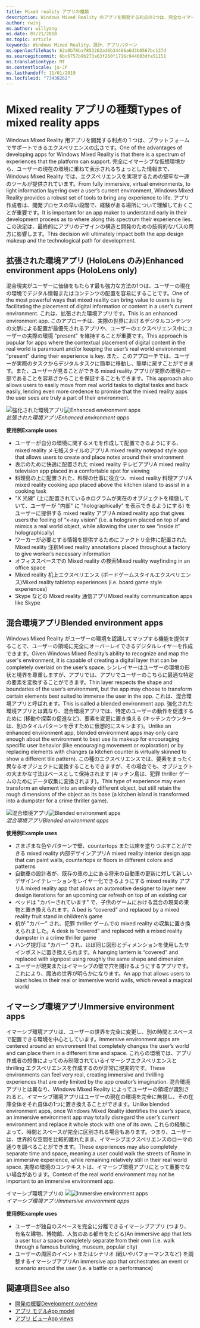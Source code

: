 ```yaml
---
title: Mixed reality アプリの種類
description: Windows Mixed Reality のアプリを開発する利点の1つは、完全なイマーシブ、仮想環境から、ユーザーの現在の環境を介して情報を重ねることができます。
author: rwinj
ms.author: willyang
ms.date: 03/21/2018
ms.topic: article
keywords: Windows Mixed Reality、設計、アプリパターン
ms.openlocfilehash: 62a0b76ba7853262a46b34466a6d3b0567bc137d
ms.sourcegitcommit: 6bc6757b9b273a63f260f1716c944603dfa51151
ms.translationtype: MT
ms.contentlocale: ja-JP
ms.lasthandoff: 11/01/2019
ms.locfileid: "73438262"
---
```

# <a name="types-of-mixed-reality-apps"></a><span data-ttu-id="9c089-104">Mixed reality アプリの種類</span><span class="sxs-lookup"><span data-stu-id="9c089-104">Types of mixed reality apps</span></span>

<span data-ttu-id="9c089-105">Windows Mixed Reality 用アプリを開発する利点の 1 つは、プラットフォームでサポートできるエクスペリエンスの広さです。</span><span class="sxs-lookup"><span data-stu-id="9c089-105">One of the advantages of developing apps for Windows Mixed Reality is that there is a spectrum of experiences that the platform can support.</span></span> <span data-ttu-id="9c089-106">完全にイマーシブな仮想環境から、ユーザーの現在の環境に重ねて表示されるちょっとした情報まで、Windows Mixed Reality では、エクスペリエンスを実現するための堅牢な一連のツールが提供されています。</span><span class="sxs-lookup"><span data-stu-id="9c089-106">From fully immersive, virtual environments, to light information layering over a user’s current environment, Windows Mixed Reality provides a robust set of tools to bring any experience to life.</span></span> <span data-ttu-id="9c089-107">アプリ作成者は、開発プロセスの早い段階で、経験がある場所について理解しておくことが重要です。</span><span class="sxs-lookup"><span data-stu-id="9c089-107">It is important for an app maker to understand early in their development process as to where along this spectrum their experience lies.</span></span> <span data-ttu-id="9c089-108">この決定は、最終的にアプリのデザインの構造と開発のための技術的なパスの両方に影響します。</span><span class="sxs-lookup"><span data-stu-id="9c089-108">This decision will ultimately impact both the app design makeup and the technological path for development.</span></span>

## <a name="enhanced-environment-apps-hololens-only"></a><span data-ttu-id="9c089-109">拡張された環境アプリ (HoloLens のみ)</span><span class="sxs-lookup"><span data-stu-id="9c089-109">Enhanced environment apps (HoloLens only)</span></span>

<span data-ttu-id="9c089-110">混合現実がユーザーに価値をもたらす最も強力な方法の1つは、ユーザーの現在の環境でデジタル情報またはコンテンツの配置を容易にすることです。</span><span class="sxs-lookup"><span data-stu-id="9c089-110">One of the most powerful ways that mixed reality can bring value to users is by facilitating the placement of digital information or content in a user’s current environment.</span></span> <span data-ttu-id="9c089-111">これは、拡張された環境アプリです。</span><span class="sxs-lookup"><span data-stu-id="9c089-111">This is an enhanced environment app.</span></span> <span data-ttu-id="9c089-112">このアプローチは、実際の世界におけるデジタルコンテンツの文脈による配置が最優先されるアプリや、ユーザーのエクスペリエンス中にユーザーの実際の環境 "present" を維持することが重要です。</span><span class="sxs-lookup"><span data-stu-id="9c089-112">This approach is popular for apps where the contextual placement of digital content in the real world is paramount and/or keeping the user’s real world environment “present” during their experience is key.</span></span> <span data-ttu-id="9c089-113">また、このアプローチでは、ユーザーが実際のタスクからデジタルタスクに簡単に移動し、簡単に戻すことができます。また、ユーザーが見ることができる mixed reality アプリが実際の環境の一部であることを容易さからことを保証することもできます。</span><span class="sxs-lookup"><span data-stu-id="9c089-113">This approach also allows users to easily move from real world tasks to digital tasks and back easily, lending even more credence to promise that the mixed reality apps the user sees are truly a part of their environment.</span></span>

<span data-ttu-id="9c089-114">![強化された環境アプリ](images/enhancedenvironmentapps-640px.jpg)</span><span class="sxs-lookup"><span data-stu-id="9c089-114">![Enhanced environment apps](images/enhancedenvironmentapps-640px.jpg)</span></span><br>
<span data-ttu-id="9c089-115">*拡張された環境アプリ*</span><span class="sxs-lookup"><span data-stu-id="9c089-115">*Enhanced environment apps*</span></span>

<span data-ttu-id="9c089-116">**使用例**</span><span class="sxs-lookup"><span data-stu-id="9c089-116">**Example uses**</span></span>
* <span data-ttu-id="9c089-117">ユーザーが自分の環境に関するメモを作成して配置できるようにする、mixed reality メモ帳スタイルのアプリ</span><span class="sxs-lookup"><span data-stu-id="9c089-117">A mixed reality notepad style app that allows users to create and place notes around their environment</span></span>
* <span data-ttu-id="9c089-118">表示のために快適に配置された mixed reality テレビアプリ</span><span class="sxs-lookup"><span data-stu-id="9c089-118">A mixed reality television app placed in a comfortable spot for viewing</span></span>
* <span data-ttu-id="9c089-119">料理島の上に配置された、料理の仕事に役立つ、mixed reality 料理アプリ</span><span class="sxs-lookup"><span data-stu-id="9c089-119">A mixed reality cooking app placed above the kitchen island to assist in a cooking task</span></span>
* <span data-ttu-id="9c089-120">"X 光線" (上に配置されているホログラムが実在のオブジェクトを模倣していて、ユーザーが "内部" に "holographically" を表示できるようにする) をユーザーに提供する mixed reality アプリ</span><span class="sxs-lookup"><span data-stu-id="9c089-120">A mixed reality app that gives users the feeling of “x-ray vision” (i.e. a hologram placed on top of and mimics a real world object, while allowing the user to see “inside it” holographically)</span></span>
* <span data-ttu-id="9c089-121">ワーカーが必要とする情報を提供するためにファクトリ全体に配置された Mixed reality 注釈</span><span class="sxs-lookup"><span data-stu-id="9c089-121">Mixed reality annotations placed throughout a factory to give worker’s necessary information</span></span>
* <span data-ttu-id="9c089-122">オフィススペースでの Mixed reality の検索</span><span class="sxs-lookup"><span data-stu-id="9c089-122">Mixed reality wayfinding in an office space</span></span>
* <span data-ttu-id="9c089-123">Mixed reality 机上エクスペリエンス (ボードゲームスタイルエクスペリエンス)</span><span class="sxs-lookup"><span data-stu-id="9c089-123">Mixed reality tabletop experiences (i.e. board game style experiences)</span></span>
* <span data-ttu-id="9c089-124">Skype などの Mixed reality 通信アプリ</span><span class="sxs-lookup"><span data-stu-id="9c089-124">Mixed reality communication apps like Skype</span></span>

## <a name="blended-environment-apps"></a><span data-ttu-id="9c089-125">混合環境アプリ</span><span class="sxs-lookup"><span data-stu-id="9c089-125">Blended environment apps</span></span>

<span data-ttu-id="9c089-126">Windows Mixed Reality がユーザーの環境を認識してマップする機能を提供することで、ユーザーの領域に完全にオーバーレイできるデジタルレイヤーを作成できます。</span><span class="sxs-lookup"><span data-stu-id="9c089-126">Given Windows Mixed Reality’s ability to recognize and map the user's environment, it is capable of creating a digital layer that can be completely overlaid on the user’s space.</span></span> <span data-ttu-id="9c089-127">シンレイヤーはユーザーの環境の形状と境界を尊重しますが、アプリでは、アプリでユーザーのこちらに最適な特定の要素を変換することができます。</span><span class="sxs-lookup"><span data-stu-id="9c089-127">Thin layer respects the shape and boundaries of the user’s environment, but the app may choose to transform certain elements best suited to immerse the user in the app.</span></span> <span data-ttu-id="9c089-128">これは、混合環境アプリと呼ばれます。</span><span class="sxs-lookup"><span data-stu-id="9c089-128">This is called a blended environment app.</span></span> <span data-ttu-id="9c089-129">強化された環境アプリとは異なり、混合環境アプリでは、特定のユーザーの動作を促進するために (移動や探索の促進など)、要素を変更に置き換える (キッチンカウンターは、別のタイルパターンを示すために仮想的にスキンます)。</span><span class="sxs-lookup"><span data-stu-id="9c089-129">Unlike an enhanced environment app, blended environment apps may only care enough about the environment to best use its makeup for encouraging specific user behavior (like encouraging movement or exploration) or by replacing elements with changes (a kitchen counter is virtually skinned to show a different tile pattern).</span></span> <span data-ttu-id="9c089-130">この種のエクスペリエンスでは、要素をまったく異なるオブジェクトに変換することもできますが、その場合でも、オブジェクトの大まかな寸法はベースとして保持されます (キッチン島は、犯罪 thriller ゲームのためにデータ収集に変換されます)。</span><span class="sxs-lookup"><span data-stu-id="9c089-130">This type of experience may even transform an element into an entirely different object, but still retain the rough dimensions of the object as its base (a kitchen island is transformed into a dumpster for a crime thriller game).</span></span>

<span data-ttu-id="9c089-131">![混合環境アプリ](images/blendedenvironmentapps-640px.jpg)</span><span class="sxs-lookup"><span data-stu-id="9c089-131">![Blended environment apps](images/blendedenvironmentapps-640px.jpg)</span></span><br>
<span data-ttu-id="9c089-132">*混合環境アプリ*</span><span class="sxs-lookup"><span data-stu-id="9c089-132">*Blended environment apps*</span></span>

<span data-ttu-id="9c089-133">**使用例**</span><span class="sxs-lookup"><span data-stu-id="9c089-133">**Example uses**</span></span>
* <span data-ttu-id="9c089-134">さまざまな色やパターンで壁、countertops または床を塗りつぶすことができる mixed reality 内部デザインアプリ</span><span class="sxs-lookup"><span data-stu-id="9c089-134">A mixed reality interior design app that can paint walls, countertops or floors in different colors and patterns</span></span>
* <span data-ttu-id="9c089-135">自動車の設計者が、既存の車の上にある将来の自動車の更新に対して新しいデザインイテレーションをレイヤー化できるようにする mixed reality アプリ</span><span class="sxs-lookup"><span data-stu-id="9c089-135">A mixed reality app that allows an automotive designer to layer new design iterations for an upcoming car refresh on top of an existing car</span></span>
* <span data-ttu-id="9c089-136">ベッドは "カバーされています" で、子供のゲームにおける混合の現実の果物と置き換えられます。</span><span class="sxs-lookup"><span data-stu-id="9c089-136">A bed is “covered” and replaced by a mixed reality fruit stand in children’s game</span></span>
* <span data-ttu-id="9c089-137">机が "カバー" され、犯罪 thriller ゲームでの mixed reality の収集に置き換えられました。</span><span class="sxs-lookup"><span data-stu-id="9c089-137">A desk is “covered” and replaced with a mixed reality dumpster in a crime thriller game</span></span>
* <span data-ttu-id="9c089-138">ハング提灯は "カバー" され、ほぼ同じ図形とディメンションを使用したサインポストに置き換えられます。</span><span class="sxs-lookup"><span data-stu-id="9c089-138">A hanging lantern is “covered” and replaced with signpost using roughly the same shape and dimension</span></span>
* <span data-ttu-id="9c089-139">ユーザーが現実またはイマーシブの壁で穴を開けるようにするアプリです。これにより、魔法の世界が明らかになります。</span><span class="sxs-lookup"><span data-stu-id="9c089-139">An app that allows users to blast holes in their real or immersive world walls, which reveal a magical world</span></span>

## <a name="immersive-environment-apps"></a><span data-ttu-id="9c089-140">イマーシブ環境アプリ</span><span class="sxs-lookup"><span data-stu-id="9c089-140">Immersive environment apps</span></span>

<span data-ttu-id="9c089-141">イマーシブ環境アプリは、ユーザーの世界を完全に変更し、別の時間とスペースで配置できる環境を中心としています。</span><span class="sxs-lookup"><span data-stu-id="9c089-141">Immersive environment apps are centered around an environment that completely changes the user’s world and can place them in a different time and space.</span></span> <span data-ttu-id="9c089-142">これらの環境では、アプリ作成者の想像によってのみ制限されているイマーシブエクスペリエンスと thrilling エクスペリエンスを作成するのが非常に現実的です。</span><span class="sxs-lookup"><span data-stu-id="9c089-142">These environments can feel very real, creating immersive and thrilling experiences that are only limited by the app creator’s imagination.</span></span> <span data-ttu-id="9c089-143">混合環境アプリとは異なり、Windows Mixed Reality によってユーザーの領域が識別されると、イマーシブ環境アプリはユーザーの現在の環境を完全に無視し、その在庫全体をそれ自体の1つに置き換えることができます。</span><span class="sxs-lookup"><span data-stu-id="9c089-143">Unlike blended environment apps, once Windows Mixed Reality identifies the user’s space, an immersive environment app may totally disregard the user’s current environment and replace it whole stock with one of its own.</span></span> <span data-ttu-id="9c089-144">これらの経験によって、時間とスペースが完全に区別される場合もあります。つまり、ユーザーは、世界的な空間を比較的離れたまま、イマーシブエクスペリエンスのローマの通りを調べることができます。</span><span class="sxs-lookup"><span data-stu-id="9c089-144">These experiences may also completely separate time and space, meaning a user could walk the streets of Rome in an immersive experience, while remaining relatively still in their real world space.</span></span> <span data-ttu-id="9c089-145">実際の環境のコンテキストは、イマーシブ環境アプリにとって重要でない場合があります。</span><span class="sxs-lookup"><span data-stu-id="9c089-145">Context of the real world environment may not be important to an immersive environment app.</span></span>

<span data-ttu-id="9c089-146">イマーシブ環境アプリの ![](images/windows-mixed-reality-640px.jpg)</span><span class="sxs-lookup"><span data-stu-id="9c089-146">![Immersive environment apps](images/windows-mixed-reality-640px.jpg)</span></span><br>
<span data-ttu-id="9c089-147">*イマーシブ環境アプリ*</span><span class="sxs-lookup"><span data-stu-id="9c089-147">*Immersive environment apps*</span></span>

<span data-ttu-id="9c089-148">**使用例**</span><span class="sxs-lookup"><span data-stu-id="9c089-148">**Example uses**</span></span>
* <span data-ttu-id="9c089-149">ユーザーが独自のスペースを完全に分離できるイマーシブアプリ (つまり、有名な建物、博物館、人気のある都市をたどる)</span><span class="sxs-lookup"><span data-stu-id="9c089-149">An immersive app that lets a user tour a space completely separate from their own (i.e. walk through a famous building, museum, popular city)</span></span>
* <span data-ttu-id="9c089-150">ユーザーの周囲のイベントまたはシナリオ (戦いやパフォーマンスなど) を調整するイマーシブアプリ</span><span class="sxs-lookup"><span data-stu-id="9c089-150">An immersive app that orchestrates an event or scenario around the user (i.e. a battle or a performance)</span></span>

## <a name="see-also"></a><span data-ttu-id="9c089-151">関連項目</span><span class="sxs-lookup"><span data-stu-id="9c089-151">See also</span></span>
* [<span data-ttu-id="9c089-152">開発の概要</span><span class="sxs-lookup"><span data-stu-id="9c089-152">Development overview</span></span>](development.md)
* [<span data-ttu-id="9c089-153">アプリ モデル</span><span class="sxs-lookup"><span data-stu-id="9c089-153">App model</span></span>](app-model.md)
* [<span data-ttu-id="9c089-154">アプリ ビュー</span><span class="sxs-lookup"><span data-stu-id="9c089-154">App views</span></span>](app-views.md)
